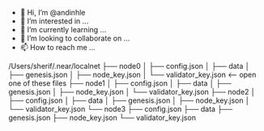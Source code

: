 - 👋 Hi, I’m @andinhle
- 👀 I’m interested in ...
- 🌱 I’m currently learning ...
- 💞️ I’m looking to collaborate on ...
- 📫 How to reach me ...

<!---
andinhle/andinhle is a ✨ special ✨ repository because its `README.md` (this file) appears on your GitHub profile.
You can click the Preview link to take a look at your changes.
--->
/Users/sherif/.near/localnet
├── node0
│   ├── config.json
│   ├── data
│   ├── genesis.json
│   ├── node_key.json
│   └── validator_key.json  <-- open one of these files
├── node1
│   ├── config.json
│   ├── data
│   ├── genesis.json
│   ├── node_key.json
│   └── validator_key.json
├── node2
│   ├── config.json
│   ├── data
│   ├── genesis.json
│   ├── node_key.json
│   └── validator_key.json
└── node3
    ├── config.json
    ├── data
    ├── genesis.json
    ├── node_key.json
    └── validator_key.json
